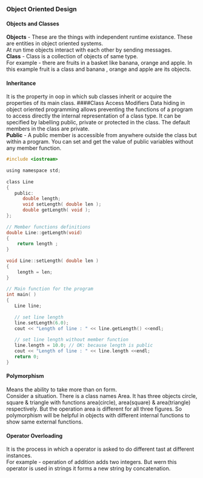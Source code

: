 ### Object Oriented Design

#### Objects and Classes
**Objects** - These are the things with independent runtime existance. These are entities in object oriented systems.  
At run time objects interact with each other by sending messages.  
**Class** - Class is a collection of objects of same type.  
For example - there are fruits in a basket like banana, orange and apple. In this example fruit is a class and banana , orange and apple are its objects.
#### Inheritance 
It is the property in oop in which sub classes  inherit or acquire the properties of its main class.
####Class Access Modifiers
Data hiding in object oriented programming allows preventing the functions of a program to access directly the internal representation of a class type. It can be specified by labelling public, private or protected in the class. The default members in the class are private.  
**Public** - A public member is accessible from anywhere outside the class but within a program. You can set and get the value of public variables without any member function.
```C
#include <iostream>
 
using namespace std;
 
class Line
{
   public:
      double length;
      void setLength( double len );
      double getLength( void );
};
 
// Member functions definitions
double Line::getLength(void)
{
    return length ;
}
 
void Line::setLength( double len )
{
    length = len;
}
 
// Main function for the program
int main( )
{
   Line line;
 
   // set line length
   line.setLength(6.0); 
   cout << "Length of line : " << line.getLength() <<endl;
 
   // set line length without member function
   line.length = 10.0; // OK: because length is public
   cout << "Length of line : " << line.length <<endl;
   return 0;
}
```



#### Polymorphism
Means the ability to take more than on form.  
Consider a situation. There is a class names Area. It has three objects circle, square & triangle with functions area(circle), area(square) & area(triangle) respectively. But the operation area is different for all three figures. So polymorphism will be helpful in objects with different internal functions to show same external functions. 

#### Operator Overloading
It is the process in which a operator is asked to do different tast at different instances.  
For example - operation of addition adds two integers. But wern this operator is used in strings it forms a new string by concatenation.
